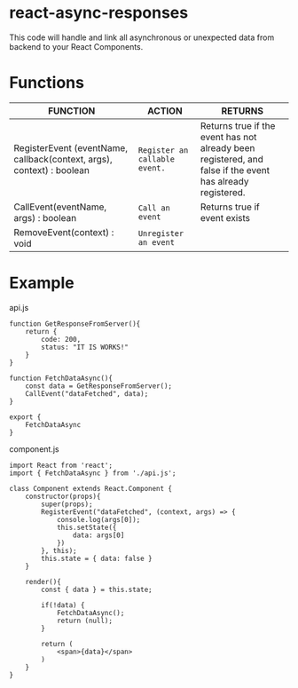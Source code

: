 # react-async-responses

This code will handle and link all asynchronous or unexpected data from backend to your React Components.


# Functions

|FUNCTION|ACTION                         |RETURNS|
|----------------|-------------------------------|-----------------------------|
|RegisterEvent (eventName, callback(context, args), context) : boolean |`Register an callable event.`            |Returns true if the event has not already been registered, and false if the event has already registered.|
|CallEvent(eventName, args) : boolean|`Call an event`            |Returns true if event exists          |
|RemoveEvent(context) : void         |`Unregister an event`||

# Example

api.js

    function GetResponseFromServer(){
		return {
			code: 200,
			status: "IT IS WORKS!"
		}
	}

	function FetchDataAsync(){
		const data = GetResponseFromServer();
		CallEvent("dataFetched", data);
	}

	export {
		FetchDataAsync
	}

component.js

    
    import React from 'react';
    import { FetchDataAsync } from './api.js';
    
    class Component extends React.Component {
		constructor(props){
			super(props);
			RegisterEvent("dataFetched", (context, args) => {
				console.log(args[0]);
				this.setState({
					data: args[0]
				})
			}, this);
			this.state = { data: false }
		}

		render(){
			const { data } = this.state;
	
			if(!data) {
				FetchDataAsync();
				return (null);
			}
	
			return (
				<span>{data}</span>
			)
		}
	}

